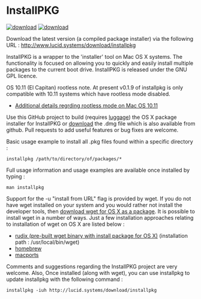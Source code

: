 #  InstallPKG  #

[![download](http://lucidsystems.tk/images/multi/download.png)](http://www.lucid.systems/download/installpkg) [![download](http://lucidsystems.tk/images/multi/apple_package.png)](http://www.lucid.systems/download/installpkg)

Download the latest version (a compiled package installer) via the following URL : 
http://www.lucid.systems/download/installpkg

InstallPKG is a wrapper to the 'installer' tool on Mac OS X systems. The functionality is focused on allowing you to quickly and easily install multiple packages to the current boot drive.  InstallPKG is released under the GNU GPL licence.

OS 10.11 (El Capitan) rootless note. At present v0.1.9 of installpkg is only compatible with 10.11 systems which have rootless mode disabled. 
  * [Additional details regrding rootless mode on Mac OS 10.11][1]

Use this GitHub project to build (requires [luggage][4]) the OS X package installer for InstallPKG or [download][5] the .dmg file which is also available from github. Pull requests to add useful features or bug fixes are welcome.


Basic usage example to install all .pkg files found within a specific directory :

    installpkg /path/to/directory/of/packages/*


Full usage information and usage examples are available once installed by typing : 

    man installpkg


Support for the -u "install from URL" flag is provided by wget. If you do not have wget installed on your system and you would rather not install the developer tools, then [download wget for OS X as a package][3]. It is possible to install wget in a number of ways. Just a few installation approaches relating to installation of wget on OS X are listed below :
 * [rudix (pre-built wget binary with install package for OS X)][3] (installation path : /usr/local/bin/wget)
 * [homebrew][2]
 * [macports][1]


Comments and suggestions regarding the InstallPKG project are very welcome. Also, Once installed (along with wget), you can use installpkg to update installpkg with the following command : 

    installpkg -iuh http://lucid.systems/download/installpkg


  [1]: https://www.macports.org
  [2]: http://brew.sh
  [3]: http://rudix.org/packages/wget.html
  [4]: https://github.com/unixorn/luggage
  [5]: http://www.lucid.systems/download/installpkg
  [6]: https://georgegarside.com/blog/osx/package-incompatible-installer/
  